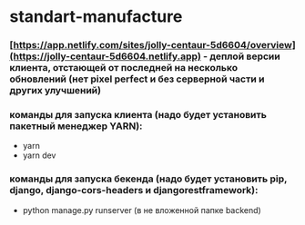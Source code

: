 # standart-manufacture
### [https://app.netlify.com/sites/jolly-centaur-5d6604/overview](https://jolly-centaur-5d6604.netlify.app) - деплой версии клиента, отстающей от последней на несколько обновлений (нет pixel perfect и без серверной части и других улучшений)
### команды для запуска клиента (надо будет установить пакетный менеджер YARN):
* yarn
* yarn dev
### команды для запуска бекенда (надо будет установить pip, django, django-cors-headers и djangorestframework):
* python manage.py runserver (в не вложенной папке backend)
